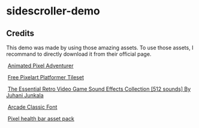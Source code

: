 # sidescroller-demo

## Credits

This demo was made by using those amazing assets. To use those assets, I recommand to directly download it from their official page. 

​	[Animated Pixel Adventurer](https://rvros.itch.io/animated-pixel-hero) 

​	[Free Pixelart Platformer Tileset](https://aamatniekss.itch.io/free-pixelart-platformer-tileset) 

​	[The Essential Retro Video Game Sound Effects Collection [512 sounds] By Juhani Junkala](https://opengameart.org/content/512-sound-effects-8-bit-style) 

​	[Arcade Classic Font](https://www.1001fonts.com/arcadeclassic-font.html#more) 

​	[Pixel health bar asset pack](https://adwitr.itch.io/pixel-health-bar-asset-pack) 

​	